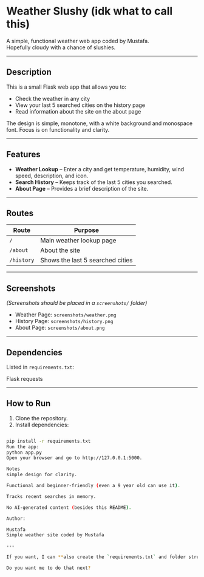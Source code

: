 # Weather Slushy (idk what to call this)

A simple, functional weather web app coded by Mustafa.  
Hopefully cloudy with a chance of slushies.

---

## Description

This is a small Flask web app that allows you to:

- Check the weather in any city
- View your last 5 searched cities on the history page
- Read information about the site on the about page

The design is simple, monotone, with a white background and monospace font. Focus is on functionality and clarity.

---

## Features

- **Weather Lookup** – Enter a city and get temperature, humidity, wind speed, description, and icon.  
- **Search History** – Keeps track of the last 5 cities you searched.  
- **About Page** – Provides a brief description of the site.  

---

## Routes

| Route       | Purpose                       |
|------------|--------------------------------|
| `/`        | Main weather lookup page       |
| `/about`   | About the site                 |
| `/history` | Shows the last 5 searched cities|

---

## Screenshots

*(Screenshots should be placed in a `screenshots/` folder)*

- Weather Page: `screenshots/weather.png`  
- History Page: `screenshots/history.png`  
- About Page: `screenshots/about.png`  

---

## Dependencies

Listed in `requirements.txt`:

Flask
requests

---

## How to Run

1. Clone the repository.  
2. Install dependencies:  
```bash

pip install -r requirements.txt
Run the app:
python app.py
Open your browser and go to http://127.0.0.1:5000.

Notes
simple design for clarity.

Functional and beginner-friendly (even a 9 year old can use it).

Tracks recent searches in memory.

No AI-generated content (besides this README).

Author:

Mustafa
Simple weather site coded by Mustafa

---

If you want, I can **also create the `requirements.txt` and folder structure including placeholders for screenshots** so the project is submission-ready.  

Do you want me to do that next?